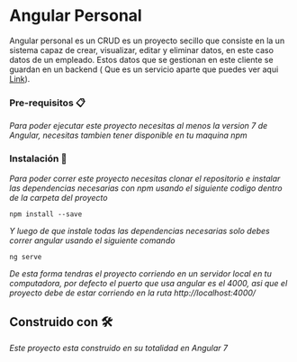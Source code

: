 # Angular Personal

Angular personal es un CRUD es un proyecto secillo que consiste en la un sistema capaz de crear, visualizar, editar y eliminar datos, en este caso datos de un empleado. Estos datos que se gestionan en este cliente se guardan en un backend ( Que es un servicio aparte que puedes ver aqui [Link](https://github.com/Franklingp/backendPersonal)).
 
### Pre-requisitos 📋

_Para poder ejecutar este proyecto necesitas al menos la version 7 de Angular, necesitas tambien tener disponible en tu maquina npm_

### Instalación 🔧

_Para poder correr este proyecto necesitas clonar el repositorio e instalar las dependencias necesarias con npm usando el siguiente codigo dentro de la carpeta del proyecto_

```
npm install --save
```

_Y luego de que instale todas las dependencias necesarias solo debes correr angular usando el siguiente comando_

```
ng serve
```

_De esta forma tendras el proyecto corriendo en un servidor local en tu computadora, por defecto el puerto que usa angular es el 4000, asi que el proyecto debe de estar corriendo en la ruta http://localhost:4000/_

## Construido con 🛠️

_Este proyecto esta construido en su totalidad en Angular 7_

